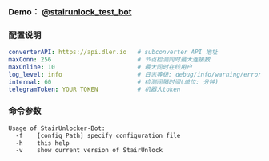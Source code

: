 ### Demo： [@stairunlock_test_bot](https://t.me/stairunlock_test_bot)

### 配置说明

````yaml
converterAPI: https://api.dler.io   # subconverter API 地址
maxConn: 256                        # 节点检测同时最大连接数  
maxOnline: 10                       # 最大同时在线用户 
log_level: info                     # 日志等级: debug/info/warning/error/silent
internal: 60                        # 检测间隔时间(单位: 分钟)
telegramToken: YOUR TOKEN           # 机器人token 
````

### 命令参数

````bash
Usage of StairUnlocker-Bot:
  -f	[config Path] specify configuration file
  -h	this help
  -v	show current version of StairUnlock
````
